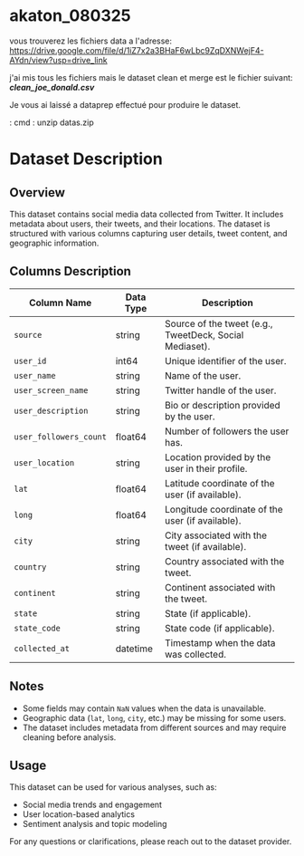 # akaton_080325

vous trouverez les fichiers data a l'adresse:
https://drive.google.com/file/d/1iZ7x2a3BHaF6wLbc9ZqDXNWejF4-AYdn/view?usp=drive_link

j'ai mis tous les fichiers mais le dataset clean et merge est le fichier suivant: ***clean_joe_donald.csv***

Je vous ai laissé a dataprep effectué pour produire le dataset.

: cmd : unzip datas.zip

# Dataset Description

## Overview
This dataset contains social media data collected from Twitter. It includes metadata about users, their tweets, and their locations. The dataset is structured with various columns capturing user details, tweet content, and geographic information.

## Columns Description

| Column Name             | Data Type  | Description |
|-------------------------|-----------|-------------|
| `source`               | string    | Source of the tweet (e.g., TweetDeck, Social Mediaset). |
| `user_id`              | int64     | Unique identifier of the user. |
| `user_name`            | string    | Name of the user. |
| `user_screen_name`     | string    | Twitter handle of the user. |
| `user_description`     | string    | Bio or description provided by the user. |
| `user_followers_count` | float64   | Number of followers the user has. |
| `user_location`        | string    | Location provided by the user in their profile. |
| `lat`                  | float64   | Latitude coordinate of the user (if available). |
| `long`                 | float64   | Longitude coordinate of the user (if available). |
| `city`                 | string    | City associated with the tweet (if available). |
| `country`              | string    | Country associated with the tweet. |
| `continent`            | string    | Continent associated with the tweet. |
| `state`                | string    | State (if applicable). |
| `state_code`           | string    | State code (if applicable). |
| `collected_at`         | datetime  | Timestamp when the data was collected. |

## Notes
- Some fields may contain `NaN` values when the data is unavailable.
- Geographic data (`lat`, `long`, `city`, etc.) may be missing for some users.
- The dataset includes metadata from different sources and may require cleaning before analysis.

## Usage
This dataset can be used for various analyses, such as:
- Social media trends and engagement
- User location-based analytics
- Sentiment analysis and topic modeling

For any questions or clarifications, please reach out to the dataset provider.

